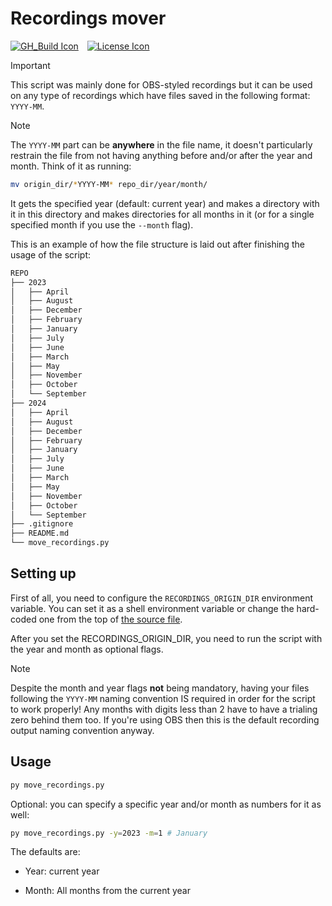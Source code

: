 # Recordings mover

[![GH_Build Icon]][GH_Build Status]&emsp;[![License Icon]][LICENSE]

[GH_Build Icon]: https://img.shields.io/github/actions/workflow/status/1git2clone/recordings-mover/pylint.yml?branch=main
[GH_Build Status]: https://github.com/1git2clone/recordings-mover/actions?query=branch%3Amaster
[License Icon]: https://img.shields.io/badge/license-MIT-blue.svg
[LICENSE]: LICENSE

<!-- markdownlint-disable MD028 -->

> [!IMPORTANT]
> This script was mainly done for OBS-styled recordings but it can be used on
> any type of recordings which have files saved in the following format:
> `YYYY-MM`.

> [!NOTE]
> The `YYYY-MM` part can be **anywhere** in the file name, it doesn't
> particularly restrain the file from not having anything before and/or after
> the year and month. Think of it as running:

```sh
mv origin_dir/*YYYY-MM* repo_dir/year/month/
```

<!-- markdownlint-enable MD028 -->

It gets the specified year (default: current year) and makes a directory with
it in this directory and makes directories for all months in it (or for a
single specified month if you use the `--month` flag).

This is an example of how the file structure is laid out after finishing the
usage of the script:

```txt
REPO
├── 2023
│   ├── April
│   ├── August
│   ├── December
│   ├── February
│   ├── January
│   ├── July
│   ├── June
│   ├── March
│   ├── May
│   ├── November
│   ├── October
│   └── September
├── 2024
│   ├── April
│   ├── August
│   ├── December
│   ├── February
│   ├── January
│   ├── July
│   ├── June
│   ├── March
│   ├── May
│   ├── November
│   ├── October
│   └── September
├── .gitignore
├── README.md
└── move_recordings.py
```

## Setting up

First of all, you need to configure the `RECORDINGS_ORIGIN_DIR` environment
variable. You can set it as a shell environment variable or change the
hard-coded one from the top of [the source file](move_recordings.py).

After you set the RECORDINGS_ORIGIN_DIR, you need to run the script with the
year and month as optional flags.

> [!NOTE]
> Despite the month and year flags **not** being mandatory, having your files
> following the `YYYY-MM` naming convention IS required in order for the script
> to work properly! Any months with digits less than 2 have to have a trialing
> zero behind them too. If you're using OBS then this is the default recording
> output naming convention anyway.

## Usage

```sh
py move_recordings.py
```

Optional: you can specify a specific year and/or month as numbers for it as well:

```sh
py move_recordings.py -y=2023 -m=1 # January
```

The defaults are:

- Year: current year

- Month: All months from the current year
